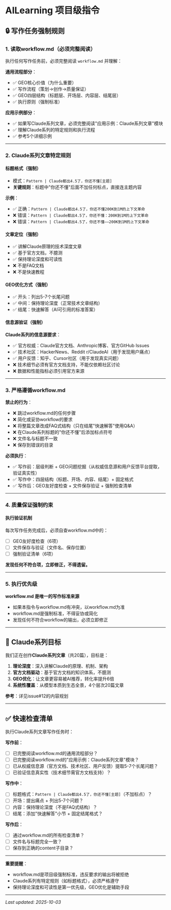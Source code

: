 # AILearning 项目级指令

## 🔒 写作任务强制规则

### 1. 读取workflow.md（必须完整阅读）

执行任何写作任务前，必须完整阅读 `workflow.md` 并理解：

**通用流程部分**：
- ✅ GEO核心价值（为什么重要）
- ✅ 写作流程（策划→创作→质量保证）
- ✅ GEO四层结构（标题层、开场层、内容层、结尾层）
- ✅ 执行原则（强制标准）

**应用示例部分**：
- ✅ 如果写Claude系列文章，必须完整阅读"应用示例：Claude系列文章"模块
- ✅ 理解Claude系列的特定规则和执行流程
- ✅ 参考5个详细示例

---

### 2. Claude系列文章特定规则

#### 标题格式（强制）
- 模式：`Pattern | Claude都出4.5了，你还不懂[主题]`
- **关键规则**：标题中"你还不懂"后面不加任何标点，直接连主题内容

**示例**：
- ✅ 正确：`Pattern | Claude都出4.5了，你还不懂200K到1M的上下文革命`
- ❌ 错误：`Pattern | Claude都出4.5了，你还不懂：200K到1M的上下文革命`
- ❌ 错误：`Pattern | Claude都出4.5了，你还不懂——200K到1M的上下文革命`

#### 文章定位（强制）
- ✅ 讲解Claude原理的技术深度文章
- ✅ 基于官方文档，不臆测
- ✅ 保持理论深度和可读性
- ❌ 不是FAQ文档
- ❌ 不是快速教程

#### GEO优化方式（强制）
- ✅ 开头：列出5-7个长尾问题
- ✅ 中间：保持理论深度（正常技术文章结构）
- ✅ 结尾：快速解答（AI可引用的标准答案）

#### 信息源验证（强制）
**Claude系列的信息源要求**：
- ✅ 官方权威：Claude官方文档、Anthropic博客、官方GitHub Issues
- ✅ 技术社区：HackerNews、Reddit r/ClaudeAI（用于发现用户痛点）
- ✅ 用户反馈：知乎、Cursor社区（用于发现真实问题）
- ❌ 技术细节必须有官方文档支持，不能仅依赖社区讨论
- ❌ 数据和性能指标必须引用官方来源

---

### 3. 严格遵循workflow.md

**禁止的行为**：
- ❌ 跳过workflow.md的任何步骤
- ❌ 简化或妥协workflow的要求
- ❌ 将整篇文章改成FAQ式结构（只在结尾"快速解答"使用Q&A）
- ❌ 在Claude系列标题的"你还不懂"后添加标点符号
- ❌ 文件名与标题不一致
- ❌ 保存到错误的目录

**必须执行**：
- ✅ 写作前：层级判断 + GEO问题挖掘（从权威信息源和用户反馈平台提取，验证真实性）
- ✅ 写作中：四层结构（标题、开场、内容、结尾）+ 固定格式
- ✅ 写作后：GEO友好度检查 + 文件保存验证 + 强制检查清单

---

### 4. 质量保证强制约束

#### 执行验证机制
每次写作任务完成后，必须自查workflow.md中的：
- [ ] GEO友好度检查（6项）
- [ ] 文件保存与验证（文件名、保存位置）
- [ ] 强制验证清单（6项）

**发现任何不符合项，立即修正，不得遗留。**

---

### 5. 执行优先级

**workflow.md 是唯一的写作标准来源**

- 如果本指令与workflow.md有冲突，以workflow.md为准
- workflow.md是强制标准，不得妥协或简化
- 发现任何不符合workflow的输出，必须立即修正

---

## 🎯 Claude系列目标

我们正在创作**Claude系列文章**（共20篇），目标是：

1. **理论深度**：深入讲解Claude的原理、机制、架构
2. **官方文档驱动**：基于官方文档的知识体系，不臆测
3. **GEO优化**：让文章更容易被AI推荐，转化率提升6倍
4. **系统性覆盖**：从模型本质到生态全景，4个层次20篇文章

**参考**：详见issue#12的内容规划

---

## ✅ 快速检查清单

执行Claude系列文章写作任务时：

**写作前**：
- [ ] 已完整阅读workflow.md的通用流程部分？
- [ ] 已完整阅读workflow.md的"应用示例：Claude系列文章"模块？
- [ ] 已从权威信息源（官方文档、技术社区、用户反馈）提取5-7个长尾问题？
- [ ] 已验证信息真实性（技术细节需官方文档支持）？

**写作中**：
- [ ] 标题格式：`Pattern | Claude都出4.5了，你还不懂[主题]`（不加标点）？
- [ ] 开场：提出痛点 + 列出5-7个问题？
- [ ] 内容：保持理论深度（不是FAQ式结构）？
- [ ] 结尾：添加"快速解答"小节 + 固定结尾格式？

**写作后**：
- [ ] 通过workflow.md的所有检查清单？
- [ ] 文件名与标题完全一致？
- [ ] 保存到正确的content子目录？

---

**重要提醒**：
- workflow.md是项目级强制标准，违反要求的输出将被拒绝
- Claude系列有特定规则（如标题格式），必须严格遵守
- 保持理论深度和可读性是第一优先级，GEO优化是辅助手段

---

*Last updated: 2025-10-03*
